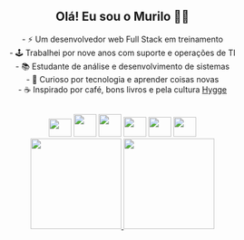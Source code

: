 <h2 align="center"> Olá! Eu sou o Murilo 👋🤓 </h2>

<div align="center">
  <p text-align="left">
- ⚡ Um desenvolvedor web Full Stack em treinamento<br>
- 🕹️ Trabalhei por nove anos com suporte e operações de TI<br>
- 📚 Estudante de análise e desenvolvimento de sistemas<br>
- 🌱 Curioso por tecnologia e aprender coisas novas<br>
- ☕ Inspirado por café, bons livros e pela cultura <a href="https://www.bbc.com/portuguese/noticias/2015/10/151004_hygge_dinamarca_feliz_lab">Hygge</a><br>
  </p>
</div>

  ##

<div style="{display: inline-block}" align="center">
  <img src="https://cdn.jsdelivr.net/gh/devicons/devicon/icons/javascript/javascript-original.svg" height="32" width="40" />
  <img src="https://cdn.jsdelivr.net/gh/devicons/devicon/icons/html5/html5-original-wordmark.svg" height="40" width="40" />
  <img src="https://cdn.jsdelivr.net/gh/devicons/devicon/icons/css3/css3-original-wordmark.svg" height="40" width="40" />
  <img src="https://cdn.jsdelivr.net/gh/devicons/devicon/icons/nodejs/nodejs-original.svg" height="35" width="40" />
  <img src="https://cdn.jsdelivr.net/gh/devicons/devicon/icons/mysql/mysql-original.svg" height="35" width="40"/>
  <img src="https://cdn.jsdelivr.net/gh/devicons/devicon/icons/python/python-original.svg" height="35" width="40"/>
  <br>
  <a href="https://github.com/mpinheiro-it">      
  <!-- <img height="160em" src="https://github-readme-stats.vercel.app/api?username=mpinheiro-it&show_icons=true&theme=gotham&include_all_commits=true&count_private=true"/> -->
  <img height="160em" src="https://github-readme-stats.vercel.app/api/top-langs/?username=mpinheiro-it&layout=compact&langs_count=7&theme=gotham&count_private=false""/>   
  <img src="https://media.giphy.com/media/Qz5jpVnWEe2Ke09pn7/giphy-downsized-large.gif" width="160" height="160px"><br>
                                                                                                                  
</div>

  ##


<br>
<div align="left">  
  
  <a>
</div>
   
<!--  
<div align="center">
  
</div>  
    


  




  
Have fun!<br>








-  Atualmente me aprofundando em Javascript
- ☕ Viciado em café 
- 📫 How to reach me: ...
- 😄 Pronouns: ...
- ⚡ Fun fact: ...
-->
